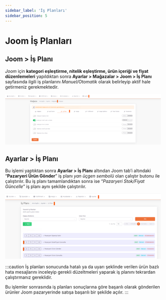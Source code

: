 ```yaml
---
sidebar_label: 'İş Planları'
sidebar_position: 5
---
```



# Joom İş Planları 

## Joom > İş Planı

*Joom* için **kategori eşleştirme, nitelik eşleştirme, ürün içeriği ve fiyat düzenlemeleri** yapıldıktan sonra **Ayarlar > Mağazalar > Joom > İş Planı** sayfasında ilgili iş planlarını *Manuel/Otomatik* olarak belirleyip aktif hale getirmeniz gerekmektedir. 

![JoomBusinessPlan](../joom/img/JoomBusinessPlan.png)

## Ayarlar > İş Planı

Bu işlemi yaptıktan sonra **Ayarlar > İş Planı** altından Joom tab’i altındaki “**Pazaryeri Ürün Gönder**” iş planı *yan üçgen sembolü* olan çalıştır butonu ile çalıştırılır. Bu iş planı tamamlandıktan sonra ise “*Pazaryeri Stok/Fiyat Güncelle*” iş planı aynı şekilde çalıştırılır. 

![JoomBusinessPlanPlay](../joom/img/JoomBusinessPlanPlay.png)

:::caution
İş planları sonucunda hatalı ya da uyarı şeklinde verilen ürün bazlı hata mesajlarını inceleyip gerekli düzeltmeleri yaparak iş planını tekrardan çalıştırmanız gereklidir. 

Bu işlemler sonrasında iş planları sonuçlarına göre başarılı olarak gönderilen ürünler Joom pazaryerinde satışa başarılı bir şekilde açılır. 
:::


